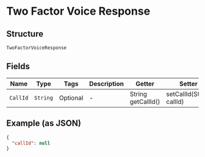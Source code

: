 
# Two Factor Voice Response

## Structure

`TwoFactorVoiceResponse`

## Fields

| Name | Type | Tags | Description | Getter | Setter |
|  --- | --- | --- | --- | --- | --- |
| `CallId` | `String` | Optional | - | String getCallId() | setCallId(String callId) |

## Example (as JSON)

```json
{
  "callId": null
}
```

